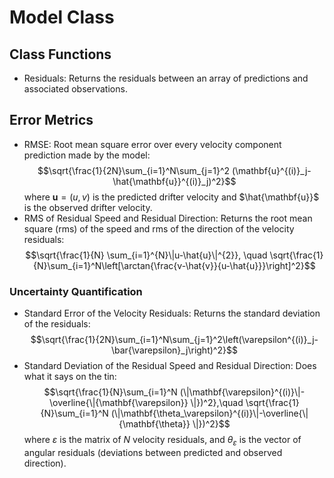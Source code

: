 # Model Class

## Class Functions
- Residuals: Returns the residuals between an array of predictions and associated observations.

## Error Metrics
- RMSE: Root mean square error over every velocity component prediction made by the model: $$\sqrt{\frac{1}{2N}\sum_{i=1}^N\sum_{j=1}^2 (\mathbf{u}^{(i)}_j-\hat{\mathbf{u}}^{(i)}_j)^2}$$ where $\mathbf{u} = (u,v)$ is the predicted drifter velocity and $\hat{\mathbf{u}}$ is the observed drifter velocity. 
- RMS of Residual Speed and Residual Direction: Returns the root mean square (rms) of the speed and rms of the direction of the velocity residuals: $$\sqrt{\frac{1}{N} \sum_{i=1}^{N}\|u-\hat{u}\|^{2}}, \quad \sqrt{\frac{1}{N}\sum_{i=1}^N\left[\arctan{\frac{v-\hat{v}}{u-\hat{u}}}\right]^2}$$

### Uncertainty Quantification
- Standard Error of the Velocity Residuals: Returns the standard deviation of the residuals: $$\sqrt{\frac{1}{2N}\sum_{i=1}^N\sum_{j=1}^2\left(\varepsilon^{(i)}_j-\bar{\varepsilon}_j\right)^2}$$
- Standard Deviation of the Residual Speed and Residual Direction: Does what it says on the tin:
$$\sqrt{\frac{1}{N}\sum_{i=1}^N (\|\mathbf{\varepsilon}^{(i)}\|-\overline{\|{\mathbf{\varepsilon}} \|})^2},\quad \sqrt{\frac{1}{N}\sum_{i=1}^N (\|\mathbf{\theta_\varepsilon}^{(i)}\|-\overline{\|{\mathbf{\theta}} \|})^2}$$ where $\varepsilon$ is the matrix of $N$ velocity residuals, and $\theta_\varepsilon$ is the vector of angular residuals (deviations between predicted and observed direction).